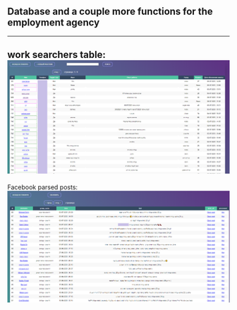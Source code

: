 ## Database and a couple more functions for the employment agency

------
__work searchers table:__
![work searchers table](UI.png)
---

Facebook parsed posts:
![parsed posts](UI2.png)
